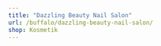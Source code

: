 ```yaml
---
title: "Dazzling Beauty Nail Salon"
url: /buffalo/dazzling-beauty-nail-salon/
shop: Kosmetik
---
```

